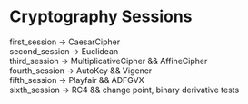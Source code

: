 # Cryptography Sessions
first_session -> CaesarCipher
<br>
second_session -> Euclidean
<br>
third_session -> MultiplicativeCipher &&  AffineCipher
<br>
fourth_session -> AutoKey && Vigener
<br>
fifth_session -> Playfair && ADFGVX
<br>
sixth_session -> RC4 && change point, binary derivative tests
